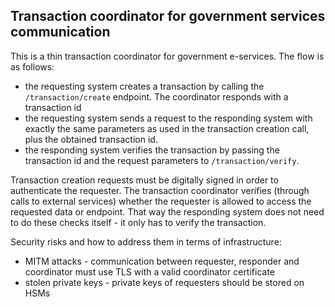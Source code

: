 Transaction coordinator for government services communication
-------------------------------------------------------------

This is a thin transaction coordinator for government e-services. The flow is as follows:

- the requesting system creates a transaction by calling the `/transaction/create` endpoint. The coordinator responds with a transaction id
- the requesting system sends a request to the responding system with exactly the same parameters as used in the transaction creation call, plus the obtained transaction id.
- the responding system verifies the transaction by passing the transaction id and the request parameters to `/transaction/verify`.

Transaction creation requests must be digitally signed in order to authenticate the requester.
The transaction coordinator verifies (through calls to external services) whether the requester is allowed to access the requested data or endpoint. That way the responding system does not need to do these checks itself - it only has to verify the transaction.

Security risks and how to address them in terms of infrastructure:
- MITM attacks - communication between requester, responder and coordinator must use TLS with a valid coordinator certificate
- stolen private keys - private keys of requesters should be stored on HSMs

